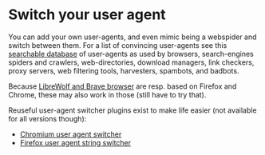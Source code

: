 # Switch your user agent

You can add your own user-agents, and even mimic being a webspider and switch between them. For a list of convincing user-agents see this [searchable database](http://www.user-agents.org/index.shtml) of user-agents as used by browsers, search-engines spiders and crawlers, web-directories, download managers, link checkers, proxy servers, web filtering tools, harvesters, spambots, and badbots. 

Because [LibreWolf and Brave browser](alternatives.md) are resp. based on Firefox and Chrome, these may also work in those (still have to try that).

Reuseful user-agent switcher plugins exist to make life easier (not available for all versions though): 

* [Chromium user agent switcher](https://chrome.google.com/webstore/detail/user-agent-switcher-for-c/djflhoibgkdhkhhcedjiklpkjnoahfmg) 
* [Firefox user agent string switcher](https://addons.mozilla.org/en-US/firefox/addon/user-agent-string-switcher)